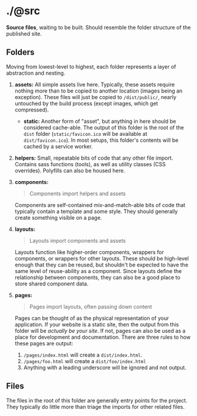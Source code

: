 # ./@src

**Source files**, waiting to be built. Should resemble the folder structure of the published site.

## Folders

Moving from lowest-level to highest, each folder represents a layer of abstraction and nesting.

1.  **assets:**
    All simple assets live here. Typically, these assets require nothing more than to be copied to another location (images being an exception). These files will just be copied to `/dist/public/`, nearly untouched by the build process (except images, which get compressed).

    * **static:**
        Another form of "asset", but anything in here should be considered cache-able. The output of this folder is the root of the `dist` folder (`static/favicon.ico` will be available at `dist/favicon.ico`). In most setups, this folder's contents will be cached by a service worker.

1.  **helpers:**
    Small, repeatable bits of code that any other file import. Contains sass functions (tools), as well as utility classes (CSS overrides). Polyfills can also be housed here.

2.  **components:**
    > Components import helpers and assets

    Components are self-contained mix-and-match-able bits of code that typically contain a template and some style. They should generally create something visible on a page.

3.  **layouts:**
    > Layouts import components and assets

    Layouts function like higher-order components, wrappers for components, or wrappers for other layouts. These should be high-level enough that they can be reused, but shouldn't be expected to have the same level of reuse-ability as a component. Since layouts define the relationship between components, they can also be a good place to store shared component data.

4.  **pages:**
    > Pages import layouts, often passing down content

    Pages can be thought of as the physical representation of your application. If your website is a static site, then the output from this folder will be _actually be your site_. If not, pages can also be used as a place for development and documentation. There are three rules to how these pages are output:
    1. `/pages/index.html` will create a `dist/index.html`.
    2. `/pages/foo.html` will create a `dist/foo/index.html`
    3. Anything with a leading underscore will be ignored and not output.


## Files

The files in the root of this folder are generally entry points for the project. They typically do little more than triage the imports for other related files.
